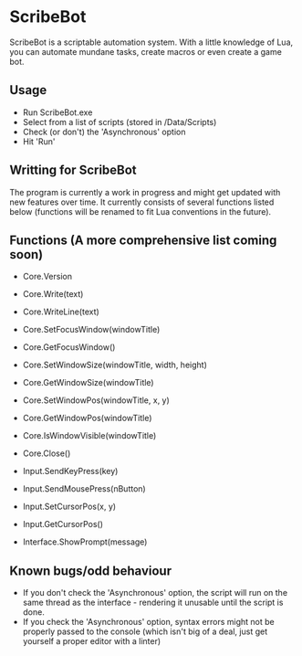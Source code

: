 # ScribeBot
ScribeBot is a scriptable automation system.
With a little knowledge of Lua, you can automate mundane tasks, create macros or even create a game bot.

## Usage
- Run ScribeBot.exe
- Select from a list of scripts (stored in /Data/Scripts)
- Check (or don't) the 'Asynchronous' option
- Hit 'Run'

## Writting for ScribeBot
The program is currently a work in progress and might get updated with new features over time.
It currently consists of several functions listed below (functions will be renamed to fit Lua conventions in the future).

## Functions (A more comprehensive list coming soon)

- Core.Version
- Core.Write(text)
- Core.WriteLine(text)
- Core.SetFocusWindow(windowTitle)
- Core.GetFocusWindow()
- Core.SetWindowSize(windowTitle, width, height)
- Core.GetWindowSize(windowTitle)
- Core.SetWindowPos(windowTitle, x, y)
- Core.GetWindowPos(windowTitle)
- Core.IsWindowVisible(windowTitle)
- Core.Close()

- Input.SendKeyPress(key)
- Input.SendMousePress(nButton)
- Input.SetCursorPos(x, y)
- Input.GetCursorPos()

- Interface.ShowPrompt(message)

## Known bugs/odd behaviour
- If you don't check the 'Asynchronous' option, the script will run on the same thread as the interface - rendering it unusable until the script is done.
- If you check the 'Asynchronous' option, syntax errors might not be properly passed to the console (which isn't big of a deal, just get yourself a proper editor with a linter)
